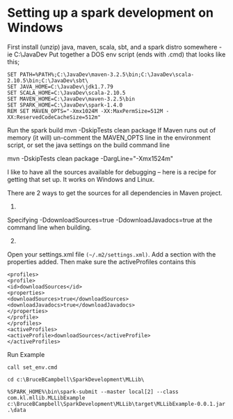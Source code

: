 # Setting up a spark development on Windows 
First install (unzip) java, maven, scala, sbt, and a spark distro somewhere - ie C:\JavaDev
Put together a DOS env script (ends with .cmd) that looks like this;
```
SET PATH=%PATH%;C:\JavaDev\maven-3.2.5\bin;C:\JavaDev\scala-2.10.5\bin;C:\JavaDev\sbt\
SET JAVA_HOME=C:\JavaDev\jdk1.7.79
SET SCALA_HOME=C:\JavaDev\scala-2.10.5
SET MAVEN_HOME=C:\JavaDev\maven-3.2.5\bin
SET SPARK_HOME=C:\JavaDev\spark-1.4.0
REM SET MAVEN_OPTS="-Xmx1024M -XX:MaxPermSize=512M -XX:ReservedCodeCacheSize=512m"
```
Run the spark build
mvn -DskipTests clean package
If Maven runs out of memory (it will) un-comment the MAVEN_OPTS line in the environment script, or set the java settings on the build command line

mvn -DskipTests clean package -DargLine="-Xmx1524m"

I like to have all the sources available for debugging – here is a recipe for getting that set up. It works on Windows and Linux.

There are 2 ways to get the sources for all dependencies in Maven project.

1)
Specifying -DdownloadSources=true -DdownloadJavadocs=true at the command line when building.

2)
Open your settings.xml file ```(~/.m2/settings.xml)```. Add a section with the properties added. Then make sure the activeProfiles contains this

```
<profiles>
<profile>
<id>downloadSources</id>
<properties>
<downloadSources>true</downloadSources>
<downloadJavadocs>true</downloadJavadocs>
</properties>
</profile>
</profiles>
<activeProfiles>
<activeProfile>downloadSources</activeProfile>
</activeProfiles>
```

Run Example

```
call set_env.cmd

cd c:\BruceBCampbell\SparkDevelopment\MLLib\

%SPARK_HOME%\bin\spark-submit --master local[2] --class com.kl.mllib.MLLibExample c:\BruceBCampbell\SparkDevelopment\MLLib\target\MLLibExample-0.0.1.jar .\data

```